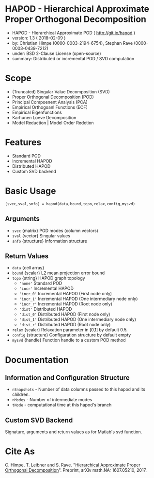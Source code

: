 HAPOD - Hierarchical Approximate Proper Orthogonal Decomposition
================================================================

* HAPOD - Hierarchical Approximate POD ( http://git.io/hapod )
* version: 1.3 ( 2018-02-09 )
* by: Christian Himpe (0000-0003-2194-6754), Stephan Rave (0000-0003-0439-7212)
* under: BSD 2-Clause License (open-source)
* summary: Distributed or incremental POD / SVD computation

# Scope

* (Truncated) Singular Value Decomposition (SVD)
* Proper Orthogonal Decomposition (POD)
* Principal Compoenent Analysis (PCA)
* Empirical Orthogoanl Functions (EOF)
* Empirical Eigenfunctions
* Karhunen Loeve Decomposition
* Model Reduction | Model Order Redction

# Features

* Standard POD
* Incremental HAPOD
* Distributed HAPOD
* Custom SVD backend

# Basic Usage

```
[svec,sval,snfo] = hapod(data,bound,topo,relax,config,mysvd)
```

## Arguments

* `svec` {matrix} POD modes (column vectors)
* `sval` {vector} Singular values
* `snfo` {structure} Information structure

## Return Values

* `data` {cell array} 
* `bound` {scalar} L2 mean projection error bound
* `topo` {string} HAPOD graph topology
    * `'none'` Standard POD
    * `'incr'` Incremental HAPOD 
    * `'incr_0'` Incremental HAPOD (First node only)
    * `'incr_1'` Incremental HAPOD (One intermediary node only)
    * `'incr_r'` Incremental HAPOD (Root node only)
    * `'dist'` Distributed HAPOD
    * `'dist_0'` Distributed HAPOD (First node only)
    * `'dist_1'` Distributed HAPOD (One intermediary node only)
    * `'dist_r'` Distributed HAPOD (Root node only)
* `relax` {scalar} Relaxation parameter in [0,1] by default 0.5.
* `config` {structure} Configuration structure by default empty
* `mysvd` {handle} Function handle to a custom POD method

# Documentation

## Information and Configuration Structure

* `nSnapshots` - Number of data columns passed to this hapod and its children. 
* `nModes` - Number of intermediate modes
* `tNode` - computational time at this hapod's branch

## Custom SVD Backend

Signature, arguments and return values as for Matlab's svd function.

# Cite As

C. Himpe, T. Leibner and S. Rave.
"[Hierarchical Approximate Proper Orthogonal Decomposition](http://arxiv.org/abs/1607.05210)".
Preprint, arXiv math.NA: 1607.05210, 2017.
